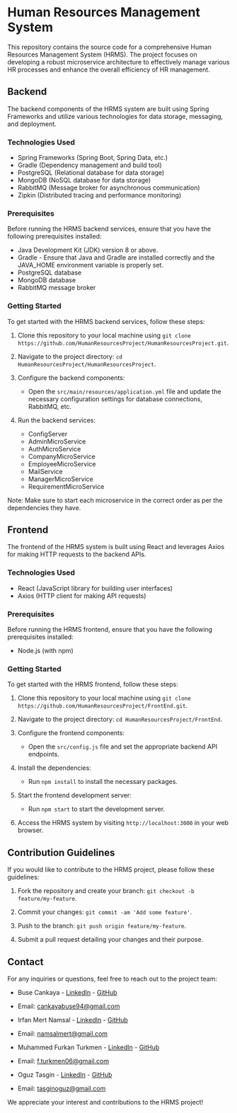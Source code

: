 # Human Resources Management System

This repository contains the source code for a comprehensive Human Resources Management System (HRMS). The project focuses on developing a robust microservice architecture to effectively manage various HR processes and enhance the overall efficiency of HR management.

## Backend

The backend components of the HRMS system are built using Spring Frameworks and utilize various technologies for data storage, messaging, and deployment.

### Technologies Used

- Spring Frameworks (Spring Boot, Spring Data, etc.)
- Gradle (Dependency management and build tool)
- PostgreSQL (Relational database for data storage)
- MongoDB (NoSQL database for data storage)
- RabbitMQ (Message broker for asynchronous communication)
- Zipkin (Distributed tracing and performance monitoring)

### Prerequisites

Before running the HRMS backend services, ensure that you have the following prerequisites installed:

- Java Development Kit (JDK) version 8 or above.
- Gradle - Ensure that Java and Gradle are installed correctly and the JAVA_HOME environment variable is properly set.
- PostgreSQL database
- MongoDB database
- RabbitMQ message broker

### Getting Started
To get started with the HRMS backend services, follow these steps:

1. Clone this repository to your local machine using `git clone https://github.com/HumanResourcesProject/HumanResourcesProject.git`.

2. Navigate to the project directory: `cd HumanResourcesProject/HumanResourcesProject`.

3. Configure the backend components:
   - Open the `src/main/resources/application.yml` file and update the necessary configuration settings for database connections, RabbitMQ, etc.

4. Run the backend services:
   - ConfigServer
   - AdminMicroService
   - AuthMicroService
   - CompanyMicroService
   - EmployeeMicroService
   - MailService
   - ManagerMicroService
   - RequirementMicroService

Note: Make sure to start each microservice in the correct order as per the dependencies they have.

## Frontend

The frontend of the HRMS system is built using React and leverages Axios for making HTTP requests to the backend APIs.

### Technologies Used

- React (JavaScript library for building user interfaces)
- Axios (HTTP client for making API requests)

### Prerequisites

Before running the HRMS frontend, ensure that you have the following prerequisites installed:

- Node.js (with npm)

### Getting Started

To get started with the HRMS frontend, follow these steps:

1. Clone this repository to your local machine using `git clone https://github.com/HumanResourcesProject/FrontEnd.git`.

2. Navigate to the project directory: `cd HumanResourcesProject/FrontEnd`.

3. Configure the frontend components:
   - Open the `src/config.js` file and set the appropriate backend API endpoints.

4. Install the dependencies:
   - Run `npm install` to install the necessary packages.

5. Start the frontend development server:
   - Run `npm start` to start the development server.

6. Access the HRMS system by visiting `http://localhost:3000` in your web browser.

## Contribution Guidelines

If you would like to contribute to the HRMS project, please follow these guidelines:

1. Fork the repository and create your branch: `git checkout -b feature/my-feature`.

2. Commit your changes: `git commit -am 'Add some feature'`.

3. Push to the branch: `git push origin feature/my-feature`.

4. Submit a pull request detailing your changes and their purpose.

## Contact

For any inquiries or questions, feel free to reach out to the project team:

- Buse Cankaya - [LinkedIn](https://linkedin.com/in/buse-cankaya/) - [GitHub](https://github.com/busecnky)
- Email: cankayabuse94@gmail.com

- Irfan Mert Namsal - [LinkedIn](https://linkedin.com/in/irfanmertnamsal/) - [GitHub](https://github.com/mertnamsal)
- Email: namsalmert@gmail.com

- Muhammed Furkan Turkmen - [LinkedIn](https://linkedin.com/in/muhammedfurkanturkmen/) - [GitHub](https://github.com/MFurkanTurkmen)
- Email: f.turkmen06@gmail.com

- Oguz Tasgin - [LinkedIn](https://linkedin.com/in/oguztasgin/) - [GitHub](https://github.com/oguztasgin1)
- Email: tasginoguz@gmail.com

We appreciate your interest and contributions to the HRMS project!

